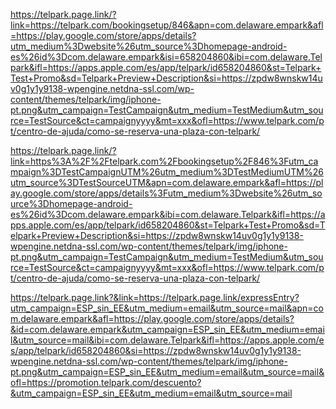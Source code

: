 https://telpark.page.link/?link=https://telpark.com/bookingsetup/846&apn=com.delaware.empark&afl=https://play.google.com/store/apps/details?utm_medium%3Dwebsite%26utm_source%3Dhomepage-android-es%26id%3Dcom.delaware.empark&isi=658204860&ibi=com.delaware.Telpark&ifl=https://apps.apple.com/es/app/telpark/id658204860&st=Telpark+Test+Promo&sd=Telpark+Preview+Description&si=https://zpdw8wnskw14uv0g1y1y9138-wpengine.netdna-ssl.com/wp-content/themes/telpark/img/iphone-pt.png&utm_campaign=TestCampaign&utm_medium=TestMedium&utm_source=TestSource&ct=campaignyyyy&mt=xxx&ofl=https://www.telpark.com/pt/centro-de-ajuda/como-se-reserva-una-plaza-con-telpark/


https://telpark.page.link/?link=https%3A%2F%2Ftelpark.com%2Fbookingsetup%2F846%3Futm_campaign%3DTestCampaignUTM%26utm_medium%3DTestMediumUTM%26utm_source%3DTestSourceUTM&apn=com.delaware.empark&afl=https://play.google.com/store/apps/details%3Futm_medium%3Dwebsite%26utm_source%3Dhomepage-android-es%26id%3Dcom.delaware.empark&ibi=com.delaware.Telpark&ifl=https://apps.apple.com/es/app/telpark/id658204860&st=Telpark+Test+Promo&sd=Telpark+Preview+Description&si=https://zpdw8wnskw14uv0g1y1y9138-wpengine.netdna-ssl.com/wp-content/themes/telpark/img/iphone-pt.png&utm_campaign=TestCampaign&utm_medium=TestMedium&utm_source=TestSource&ct=campaignyyyy&mt=xxx&ofl=https://www.telpark.com/pt/centro-de-ajuda/como-se-reserva-una-plaza-con-telpark/


https://telpark.page.link?&link=https://telpark.page.link/expressEntry?utm_campaign=ESP_sin_EE&utm_medium=email&utm_source=mail&apn=com.delaware.empark&afl=https://play.google.com/store/apps/details?&id=com.delaware.empark&utm_campaign=ESP_sin_EE&utm_medium=email&utm_source=mail&ibi=com.delaware.Telpark&ifl=https://apps.apple.com/es/app/telpark/id658204860&si=https://zpdw8wnskw14uv0g1y1y9138-wpengine.netdna-ssl.com/wp-content/themes/telpark/img/iphone-pt.png&utm_campaign=ESP_sin_EE&utm_medium=email&utm_source=mail&ofl=https://promotion.telpark.com/descuento?&utm_campaign=ESP_sin_EE&utm_medium=email&utm_source=mail
